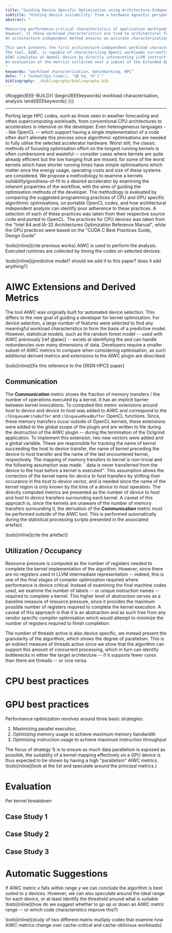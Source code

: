 ```yaml
---
title: "Guiding Device Specific Optimization using Architecture-Independent Metrics"
subtitle: "Hinting device suitability: from a hardware agnostic perspective"
abstract: "

Measuring performance-critical characteristics of application workloads is important both for developers, who must understand and optimize the performance of codes, as well as designers and integrators of HPC systems, who must ensure that compute architectures are suitable for the intended workloads.
However, if these workload characteristics are tied to architectural features that are specific to a particular system, they may not generalize well to alternative or future systems.
An architecture-independent method ensures an accurate characterization of inherent program behaviour, without bias due to architecture-dependent features that vary widely between different types of accelerators.

This work presents the first architecture-independent workload characterization framework for heterogeneous compute platforms, proposing a set of metrics determining the suitability and performance of an application on any parallel HPC architecture.
The tool, AIWC, is capable of characterizing OpenCL workloads currently in use in the supercomputing setting and is deployed as part of the open-source Oclgrind simulator.
AIWC simulates an OpenCL device by directly interpreting LLVM instructions, and the resulting metrics may be used for performance prediction and developer feedback to guide device-specific optimizations.
An evaluation of the metrics collected over a subset of the Extended OpenDwarfs Benchmark Suite is also presented.
"
keywords: "workload characterization, benchmarking, HPC"
date: "`r format(Sys.time(), '%B %d, %Y')`"
bibliography: ./bibliography/bibliography.bib
---
```


<!--IEEE needs the keywords to be set here :(-->
\iftoggle{IEEE-BUILD}{
\begin{IEEEkeywords}
workload characterisation, analysis
\end{IEEEkeywords}
}{}



----------------------------------------------------------------

<!--- Focus of the paper: AIWC is useful to guide optimization for developers,
 We must present a subset of derived AIWC metrics to allow developers to more easily compare their changes and the AIWC features --->

Porting large HPC codes, such as those seen in weather forecasting and othes supercomputing workloads, from conventional CPU architectures to accelerators is intensive on the developer.
Even heterogeneous languages -- like OpenCL -- which support having a single implementation of a code often don't alleviate this process since algorithmic optimisations are needed to fully utilise the selected accelerator hardware.
Worst still, the classic methods of focusing optimisation effort on the longest running kernels is often cumbersome and wasteful -- consider cases where kernels are quite already efficient but the low hanging fruit are missed, for some of the worst kernels which have shorter running times have simple optimisations which matter once the energy usage, operating costs and size of these systems are considered.
We propose a methodology to examine a kernels suitability/goodness-of-fit to a desired accelerator by examining the inherent properties of the workflow, with the aims of guiding the optimisation methods of the developer.
The methodlogy is evaluated by comparing the suggested programming practices of CPU and GPU specific algorithmic optimisations, on portable OpenCL codes, and how architectural independent analysis can identify poor adherence to these practices.
A selection of each of these practices was taken from their respective source code and ported to OpenCL.
The practices for CPU devices was taken from the "Intel 64 and IA-32 Architectures Optimization Reference Manual", while the GPU practices were based on the "CUDA C Best Practices Guide, Design Guide"

\todo[inline]{cite previous works}
AIWC is used to perform the analysis.
Executed runtimes are collected by timing the codes on selected devices.

\todo[inline]{predictive model? should we add it to this paper? does it add anything?}

# AIWC Extensions and Derived Metrics

The tool AIWC was originally built for automated device selection.
This differs to the new goal of guiding a developer for kernel optimization.
For device selection, a large number of features were selected to find any meaningful workload characteristics to form the basis of a predictive model.
However, statistical models, such as the random forest model -- used with AIWC previously [ref @aiwc] -- excels at identifying the and can handle redundencies over many dimensions of data.
Developers require a smaller subset of AIWC metrics to compare when considering optimisation, as such additional derived metrics and extensions to the AIWC plugin are described.

\todo[inline]{fix this reference to the DRSN HPCS paper}

## Communication

The **Communication** metric shows the fraction of memory transfers / the number of operations executed by a kernel.
It has an implicit barrier between kernel invocations.
To computed this metric extensions around *host to device* and *device to host* was added to AIWC and correspond to the `clEnqueueWriteBuffer` and `clEnqueueReadBuffer` OpenCL functions.
Since, these memory transfers occur outside of OpenCL kernels, these extensions were added to the global scope of the plugin and are written to file during the destruction of the AIWC plugin -- during the termination of the Oclgrind application.
To implement this extension, two new vectors were added and a global variable.
These are responsible for tracking the name of kernel succeeding the host to device transfer, the name of kernel preceding the device to host transfer and the name of the last encountered kernel, respectively.
The mapping of memory transfers to kernel is non-trivial and the following assumption was made: ``data is never transferred from the device to the host before a kernel is executed''.
This assumption allows the correction of the kernel name for *device to host* transfers by shifting their occurance in the *host to device* vector, and is needed since the name of the kernel region is only known by the time of a *device to host* operation.
The directly computed metrics are presented as the number of *device to host* and *host to device* transfers surrounding each kernel.
A caveat of this approach is, since the kernels are unaware of the number of memory transfers surrounding it, the derivation of the **Communication** metric must be performed outside of the AIWC tool.
This is performed automatically during the statistical processing scripts presented in the associated artefact.

\todo[inline]{cite the artefact}

## Utilization / Occupancy

Resource pressure is computed as the number of registers needed to complete the kernel implementation of the algorithm.
However, since there are no registers used in LLVM intermediate representation -- indeed, this is one of the final stages of compiler optimization required where performance is device critical.
Instead of examining the final machine codes used, we examine the number of labels -- or unique instruction names -- required to complete a kernel.
This higher level of abstraction serves as a baseline measure of resource pressure, since it provides the maximum possible number of registers required to complete the kernel execution.
A caveat of this approach is that it is an abstraction and as such free from any vendor specific compiler optimisation which would attempt to minimize the number of registers required to finish completion.

The number of threads active is also device specific, we instead present the granularity of the algorithim, which shows the degree of parallelism.
This is an indirect measure of threads active since we show that the algorithm can support this amount of concurrent processing, which in turn can identify bottlenecks in either the target architecture -- if it supports fewer cores than there are threads -- or vice versa.
  

# CPU best practices

# GPU best practices

Performance optimization revolves around three basic strategies:

1) Maximizing parallel execution,
2) Optimizing memory usage to achieve maximum memory bandwidth
3) Optimizing instruction usage to achieve maximum instruction throughput

The focus of strategy 1) is to ensure as much data parallelism is exposed as possible, the suitabilty of a kernel mapping effectively on a GPU device is thus expected to be shown by having a high "parallelism" AIWC metrics. \todo[inline]{look at the list and speculate around the principal metrics.}

# Evaluation

Per kernel breakdown

## Case Study 1

## Case Study 2

## Case Study 3

# Automatic Suggestions

If AIWC metric *x* falls within range *y* we can conclude the algorithm is best suited to *z* devices.
However, we can also speculate around the ideal range for each device, or at least identify the threshold around what is suitable \todo[inline]{how do we suggest whether to go up or down an AIWC metric range -- or which code characteristics improve this?}

\todo[inline]{study of two different matrix multiply codes that examine how AIWC metrics change over cache-critical and cache-oblivious workloads}
